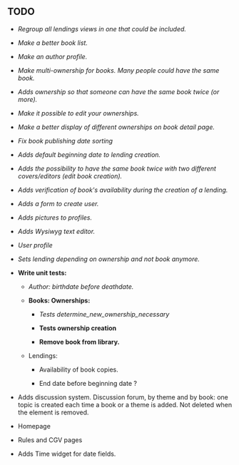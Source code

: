 TODO
---

* *Regroup all lendings views in one that could be included.*

* *Make a better book list.*

* *Make an author profile.*

* *Make multi-ownership for books. Many people could have the same book.*

* *Adds ownership so that someone can have the same book twice (or more).*

* *Make it possible to edit your ownerships.*

* *Make a better display of different ownerships on book detail page.*

* *Fix book publishing date sorting*

* *Adds default beginning date to lending creation.*

* *Adds the possibility to have the same book twice with two different covers/editors (edit book creation).*

* *Adds verification of book's availability during the creation of a lending.*

* *Adds a form to create user.*

* *Adds pictures to profiles.*

* *Adds Wysiwyg text editor.*

* *User profile*

* *Sets lending depending on ownership and not book anymore.*

* **Write unit tests:**
	
	* *Author: birthdate before deathdate.*

	* **Books: Ownerships:**

		* *Tests determine_new_ownership_necessary*

        * **Tests ownership creation**

		* **Remove book from library.**

    * Lendings:

        * Availability of book copies.

        * End date before beginning date ?
    
* Adds discussion system. Discussion forum, by theme and by book: one topic is created each time a book or a theme is added. Not deleted when the element is removed.

* Homepage

* Rules and CGV pages

* Adds Time widget for date fields.